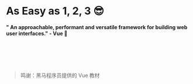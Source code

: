 <br>
<br>
<br>
<br>
<br>
<br>
<br>
<br>
<br>
<br>
<br>
<br>

# As Easy as 1, 2, 3 😎

**" An approachable, performant and versatile framework for building web user interfaces." - Vue :confetti_ball:**

<br>
<br>
<br>
<br>

> 鸣谢：黑马程序员提供的 Vue 教材
